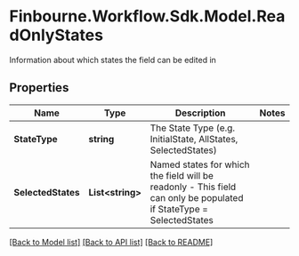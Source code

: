 # Finbourne.Workflow.Sdk.Model.ReadOnlyStates
Information about which states the field can be edited in

## Properties

Name | Type | Description | Notes
------------ | ------------- | ------------- | -------------
**StateType** | **string** | The State Type (e.g. InitialState, AllStates, SelectedStates) | 
**SelectedStates** | **List&lt;string&gt;** | Named states for which the field will be readonly - This field can only be populated if StateType &#x3D; SelectedStates | 

[[Back to Model list]](../README.md#documentation-for-models) [[Back to API list]](../README.md#documentation-for-api-endpoints) [[Back to README]](../README.md)

